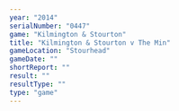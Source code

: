 ```yaml
---
year: "2014"
serialNumber: "0447" 
game: "Kilmington & Stourton"
title: "Kilmington & Stourton v The Min"
gameLocation: "Stourhead"
gameDate: ""
shortReport: ""
result: ""
resultType: ""
type: "game"
---
```

